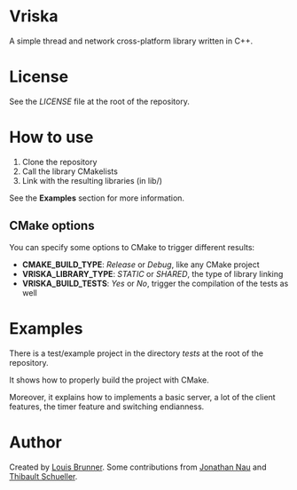 Vriska
======

A simple thread and network cross-platform library written in C++.


License
=======

See the *LICENSE* file at the root of the repository.


How to use
==========

1. Clone the repository
2. Call the library CMakelists
3. Link with the resulting libraries (in lib/)

See the **Examples** section for more information.


CMake options
-------------

You can specify some options to CMake to trigger different results:

 - **CMAKE_BUILD_TYPE**: _Release_ or _Debug_, like any CMake project
 - **VRISKA_LIBRARY_TYPE**: _STATIC_ or _SHARED_, the type of library linking
 - **VRISKA_BUILD_TESTS**: _Yes_ or _No_, trigger the compilation of the tests as well


Examples
========

There is a test/example project in the directory *tests* at the root of the repository.

It shows how to properly build the project with CMake.

Moreover, it explains how to implements a basic server, a lot of the client features, the timer feature and switching endianness.


Author
======

Created by [Louis Brunner](https://github.com/Hyrrmadr). Some contributions from [Jonathan Nau](https://github.com/sadikum) and [Thibault Schueller](https://github.com/ryp).
